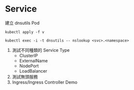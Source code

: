# Service

建立 dnsutils Pod

```
kubectl apply -f v

kubectl exec -i -t dnsutils -- nslookup <svc>.<namespace>
```

1. 測試不同種類的 Service Type
    * ClusterIP
    * ExternalName
    * NodePort
    * LoadBalancer
2. 測試無頭服務
3. Ingress/Ingress Controller Demo
